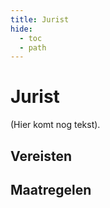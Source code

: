 ```yaml
---
title: Jurist
hide:
  - toc
  - path
---
```

# Jurist
(Hier komt nog tekst).

## Vereisten

<!-- list_vereisten rollen/jurist no-rol no-levenscyclus no-search no-onderwerp -->

## Maatregelen

<!-- list_maatregelen rollen/jurist no-rol no-levenscyclus no-search no-onderwerp -->
